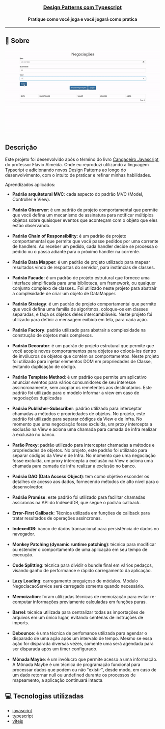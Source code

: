 <h3 align="center">
  <a href="https://cahmoraes.github.io/negociacoes-design-pattern/" target="_blank">Design Patterns com Typescript</a>
</h3>

<h4 align="center">Pratique como você joga e você jogará como pratica</h4>

---

## :rocket: Sobre

<p align="center">
  <img src="https://github.com/Cahmoraes/negociacoes-design-pattern/blob/main/src/assets/example.gif" alt="Negociações">
</p>

## Descrição

<p>Este projeto foi desenvolvido após o término do livro <a href="https://www.casadocodigo.com.br/products/colecao-cangaceiro-javascript?_pos=1&_sid=eded78d67&_ss=r&variant=12268851298379">Cangaceiro Javascript</a>, do professor Flávio Almeida. Onde eu
reproduzi utilizando a linguagem Typscript e adicionando novos Design Patterns ao longo do desenvolvimento, com o intuito de praticar e refinar minhas habilidades.
</p>
<p>
Aprendizados aplicados:
<ul>
  <li><b>Padrão arquitetural MVC</b>: cada aspecto do padrão MVC (Model, Controller e View).</li>
  <br>
  <li><b>Padrão Observer</b>: é um padrão de projeto comportamental que permite que você defina um mecanismo de assinatura para notificar múltiplos objetos sobre quaisquer eventos que aconteçam com o objeto que eles estão observando.</li>
  <br>
  <li><b>Padrão Chain of Responsibility</b>: é um padrão de projeto comportamental que permite que você passe pedidos por uma corrente de handlers. Ao receber um pedido, cada handler decide se processa o pedido ou o passa adiante para o próximo handler na corrente.</li>
  <br>
  <li><b>Padrão Data Mapper</b>: é um padrão de projeto utilizado para mapear resultados vindo de respostas do servidor, para instâncias de classes.</li>
  <br>
  <li><b>Padrão Facade</b>: é um padrão de projeto estrutural que fornece uma interface simplificada para uma biblioteca, um framework, ou qualquer conjunto complexo de classes.. Foi utilizado neste projeto para abstrair a complexidade de criar um objeto de DataMapper.</li>
  <br>
  <li><b>Padrão Strategy</b>: é um padrão de projeto comportamental que permite que você defina uma família de algoritmos, coloque-os em classes separadas, e faça os objetos deles intercambiáveis. Neste projeto foi utilizado para definir a mensagem exibida em tela, para cada ação.</li>
  <br>
  <li><b>Padrão Factory</b>: padrão utilizado para abstrair a complexidade na construção de objetos mais complexos.</li>
  <br>
  <li><b>Padrão Decorator</b>: é um padrão de projeto estrutural que permite que você acople novos comportamentos para objetos ao colocá-los dentro de invólucros de objetos que contém os comportamentos. Neste projeto foi utilizado para injetar elementos DOM em propriedades de Classe, evitando duplicação de código.</li>
  <br>
  <li><b>Padrão Template Method</b>: é um padrão que permite um aplicativo anunciar eventos para vários consumidores de seu interesse assincronamente, sem acoplar os remetentes aos destinatários. Este padrão foi utilizado para o modelo informar a view em caso de negociações duplicadas</li>
  <br>
  <li><b>Padrão Publisher-Subscriber</b>: padrão utilizado para interceptar chamadas a métodos e propriedades de objetos. No projeto, este padrão foi utilizado para separar códigos da View e de Infra. No momento que uma negociação fosse excluída, um proxy intercepta a exclusão na View e aciona uma chamada para camada de infra realizar a exclusão no banco.</li>
  <br>
  <li><b>Parão Proxy</b>: padrão utilizado para interceptar chamadas a métodos e propriedades de objetos. No projeto, este padrão foi utilizado para separar códigos da View e de Infra. No momento que uma negociação fosse excluída, um proxy intercepta a exclusão na View e aciona uma chamada para camada de infra realizar a exclusão no banco.</li>
  <br>
  <li><b>Padrão DAO (Data Access Object)</b>: tem como objetivo esconder os detalhes de acesso aos dados, fornecendo métodos de alto nível para o desenvolvedor.</li>
  <br>
  <li><b>Padrão Promise</b>: este padrão foi utilizado para facilitar chamadas assícronas na API do IndexedDB, que segue o padrão callback.</li>
  <br>
  <li><b>Error-First Callback</b>: Técnica utilizada em funções de callback para tratar resultados de operações assíncronas.</li>
  <br>
  <li><b>IndexedDB</b>: banco de dados transacional para persistência de dados no navegador.</li>
  <br>
  <li><b>Monkey Patching (dynamic runtime patching)</b>: técnica para modificar ou estender o comportamento de uma aplicação em seu tempo de execução.</li>
  <br>
  <li><b>Code Splitting</b>: técnica para dividir o bundle final em vários pedaços, visando ganho de performance e rápido carregamento da aplicação.</li>
  <br>
  <li><b>Lazy Loading</b>: carregamento preguiçoso de módulos. Módulo NegociacaoService será carregado somente quando necessário.</li>
  <br>
  <li><b>Memoization</b>: foram utilizadas técnicas de memoização para evitar re-computar informações previamente calculadas em funções puras.</li>
  <br>
  <li><b>Barrel</b>: técnica utilizada para centralizar todas as importações de arquivos em um único lugar, evitando centenas de instruções de imports.</li>
  <br>
   <li><b>Debounce</b>: é uma técnica de perfomance utilizada para agendar o disparado de uma ação após um intervalo de tempo. Mesmo se essa ação for disparada diversas vezes, somente uma será agendada para ser disparada após um timer configurado.</li>
  <br>
  <li><b>Mônada Maybe</b>: é um invólucro que permite acesso a uma informação. A Mônada Maybe é um técnica de programação funcional para processar dados que podem ou não "existir", desde modo, em caso de um dado retornar null ou undefined durante os processos de mapeamento, a aplicação continuará intacta.</li>
</ul>
</p>

## :computer: Tecnologias utilizadas

- [javascript](https://developer.mozilla.org/pt-BR/docs/Web/JavaScript)
- [typescript](https://www.typescriptlang.org/)
- [vitejs](https://vitejs.dev/)
